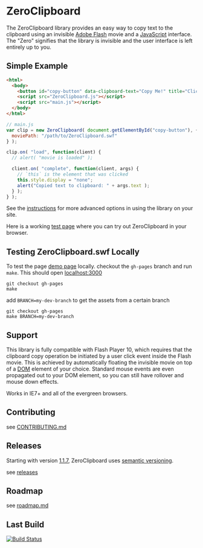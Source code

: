# ZeroClipboard

The ZeroClipboard library provides an easy way to copy text to the clipboard using an invisible [Adobe Flash](http://en.wikipedia.org/wiki/Adobe_Flash) movie and a [JavaScript](http://en.wikipedia.org/wiki/JavaScript) interface. The "Zero" signifies that the library is invisible and the user interface is left entirely up to you.

## Simple Example

``` html
<html>
  <body>
    <button id="copy-button" data-clipboard-text="Copy Me!" title="Click to copy me.">Copy to Clipboard</button>
    <script src="ZeroClipboard.js"></script>
    <script src="main.js"></script>
  </body>
</html>
```

``` js
// main.js
var clip = new ZeroClipboard( document.getElementById("copy-button"), {
  moviePath: "/path/to/ZeroClipboard.swf"
} );

clip.on( "load", function(client) {
  // alert( "movie is loaded" );

  client.on( "complete", function(client, args) {
    // `this` is the element that was clicked
    this.style.display = "none";
    alert("Copied text to clipboard: " + args.text );
  } );
} );
```

See the [instructions](docs/instructions.md) for more advanced options in using the library on your site.

Here is a working [test page](http://zeroclipboard.org/#demo) where you can try out ZeroClipboard in your browser.

## Testing ZeroClipboard.swf Locally

To test the page [demo page](http://zeroclipboard.org/#demo) locally. checkout the `gh-pages` branch and run `make`. This should open [localhost:3000](http://localhost:3000/)

```
git checkout gh-pages
make
```
add `BRANCH=my-dev-branch` to get the assets from a certain branch

```
git checkout gh-pages
make BRANCH=my-dev-branch
```

## Support

This library is fully compatible with Flash Player 10, which requires that the clipboard copy operation be initiated by a user click event inside the Flash movie. This is achieved by automatically floating the invisible movie on top of a [DOM](http://en.wikipedia.org/wiki/Document_Object_Model) element of your choice. Standard mouse events are even propagated out to your DOM element, so you can still have rollover and mouse down effects.

Works in IE7+ and all of the evergreen browsers.

## Contributing

see [CONTRIBUTING.md](CONTRIBUTING.md)

## Releases

Starting with version [1.1.7](https://github.com/zeroclipboard/zeroclipboard/releases/tag/v1.1.7), ZeroClipboard uses [semantic versioning](http://semver.org/).

see [releases](https://github.com/zeroclipboard/zeroclipboard/releases)

## Roadmap

see [roadmap.md](docs/roadmap.md)

## Last Build

[![Build Status](https://secure.travis-ci.org/zeroclipboard/zeroclipboard.png?branch=master)](https://travis-ci.org/zeroclipboard/zeroclipboard)
